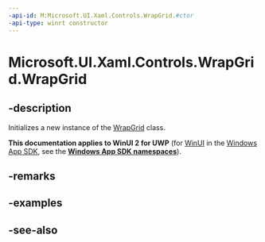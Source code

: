 ```yaml
---
-api-id: M:Microsoft.UI.Xaml.Controls.WrapGrid.#ctor
-api-type: winrt constructor
---
```


<!-- Method syntax
public WrapGrid()
-->

# Microsoft.UI.Xaml.Controls.WrapGrid.WrapGrid

## -description
Initializes a new instance of the [WrapGrid](wrapgrid.md) class.

**This documentation applies to WinUI 2 for UWP** (for [WinUI](/windows/apps/winui/winui3/) in the [Windows App SDK](/windows/apps/windows-app-sdk/), see the **[Windows App SDK namespaces](/windows/windows-app-sdk/api/winrt/)**).

## -remarks

## -examples

## -see-also
